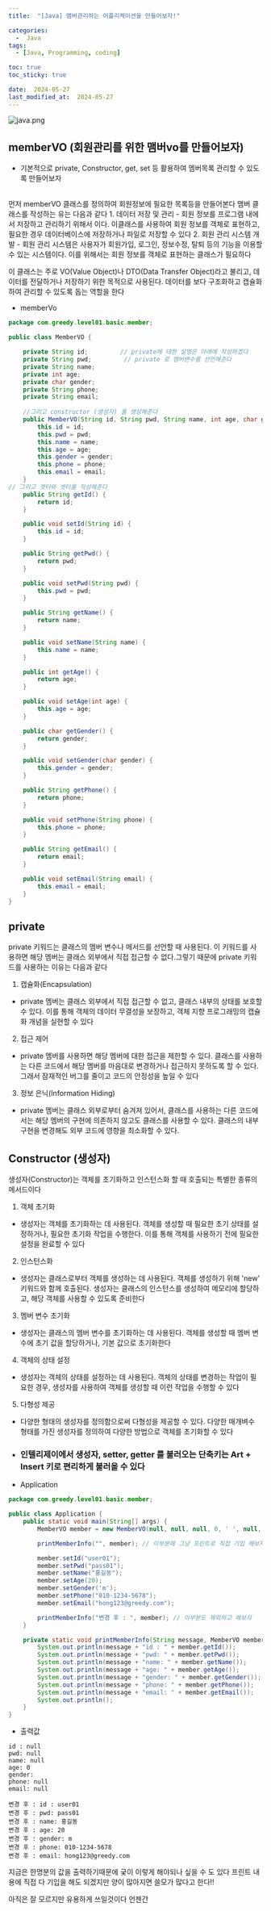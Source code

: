 ```yaml
---
title:  "[Java] 멤버관리하는 어플리케이션을 만들어보자!" 

categories:
  -  Java
tags:
  - [Java, Programming, coding]

toc: true
toc_sticky: true

date:  2024-05-27
last_modified_at:  2024-05-27
---
```


![java.png](..%2Fassets%2Fimg%2Fjava.png)

## memberVO (회원관리를 위한 맴버vo를 만들어보자) 
- 기본적으로 private, Constructor, get, set 등 활용하여 멤버목록 관리할 수 있도록 만들어보자
<br>
먼저 memberVO 클래스를 정의하여 회원정보에 필요한 목록등을 만들어본다
맴버 클래스를 작성하는 유는 다음과 같다
1. 데이터 저장 및 관리
- 회원 정보를 프로그램 내에서 저장하고 관리하기 위해서 이다. 이클래스를 사용하여 회원 정보를 객체로 표현하고, 필요한 경우 데이터베이스에 저장하거나 파일로 저장할 수 있다
2. 회원 관리 시스템 개발
- 회원 관리 시스템은 사용자가 회원가입, 로그인, 정보수정, 탈퇴 등의 기능을 이용할 수 있는 시스템이다. 이를 위해서는 회원 정보를 객체로 표현하는 클래스가 필요하다

이 클래스는 주로 VO(Value Object)나 DTO(Data Transfer Object)라고 불리고, 데이터를 전달하거나 저장하기 위한 목적으로 사용된다. 데이터를 보다 구조화하고 캡슐화 하여 관리할 수 있도록 돕는 역할을 한다


- memberVo

```java
package com.greedy.level01.basic.member;

public class MemberVO {

    private String id;         // private에 대한 설명은 아래에 작성하겠다
    private String pwd;         // private 로 맴버변수를 선언해준다
    private String name;
    private int age;
    private char gender;
    private String phone;
    private String email;
    
    //그리고 constructor (생성자) 를 생성해준다
    public MemberVO(String id, String pwd, String name, int age, char gender, String phone, String email) {
        this.id = id;
        this.pwd = pwd;
        this.name = name;
        this.age = age;
        this.gender = gender;
        this.phone = phone;
        this.email = email;
    }
// 그리고 겟터와 셋터를 작성해준다 
    public String getId() {
        return id;
    }

    public void setId(String id) {
        this.id = id;
    }

    public String getPwd() {
        return pwd;
    }

    public void setPwd(String pwd) {
        this.pwd = pwd;
    }

    public String getName() {
        return name;
    }

    public void setName(String name) {
        this.name = name;
    }

    public int getAge() {
        return age;
    }

    public void setAge(int age) {
        this.age = age;
    }

    public char getGender() {
        return gender;
    }

    public void setGender(char gender) {
        this.gender = gender;
    }

    public String getPhone() {
        return phone;
    }

    public void setPhone(String phone) {
        this.phone = phone;
    }

    public String getEmail() {
        return email;
    }

    public void setEmail(String email) {
        this.email = email;
    }
}
```

## private

private 키워드는 클래스의 멤버 변수나 메서드를 선언할 때 사용된다. 이 키워드를 사용하면 해당 멤버는 클래스 외부에서 직접 접근할 수 없다.그렇기 때문에 private 키워드를 사용하는 이유는 다음과 같다
1. 캡슐화(Encapsulation)
- private 멤버는 클래스 외부에서 직접 접근할 수 없고, 클래스 내부의 상태를 보호할 수 있다. 이를 통해 객체의 데이터 무결성을 보장하고, 객체 지향 프로그래밍의 캡슐화 개념을 실현할 수 있다
2. 접근 제어
- private 멤버를 사용하면 해당 멤버에 대한 접근을 제한할 수 있다. 클래스를 사용하는 다른 코드에서 해당 멤버를 마음대로 변경하거나 접근하지 못하도록 할 수 있다. 그래서 잠재적인 버그를 줄이고 코드의 안정성을 높일 수 있다
3. 정보 은닉(Information Hiding)
- private 멤버는 클래스 외부로부터 숨겨져 있어서, 클래스를 사용하는 다른 코드에서는 해당 멤버의 구현에 의존하지 않고도 클래스를 사용할 수 있다. 클래스의 내부 구현을 변경해도 외부 코드에 영향을 최소화할 수 있다.

## Constructor (생성자)

생성자(Constructor)는 객체를 초기화하고 인스턴스화 할 때 호출되는 특별한 종류의 메서드이다

1. 객체 초기화
- 생성자는 객체를 초기화하는 데 사용된다. 객체를 생성할 때 필요한 초기 상태를 설정하거나, 필요한 초기화 작업을 수행한다. 이를 통해 객체를 사용하기 전에 필요한 설정을 완료할 수 있다
2. 인스턴스화
- 생성자는 클래스로부터 객체를 생성하는 데 사용된다. 객체를 생성하기 위해 'new' 키워드와 함께 호출된다. 생성자는 클래스의 인스턴스를 생성하여 메모리에 할당하고, 해당 객체를 사용할 수 있도록 준비한다
3. 멤버 변수 초기화
- 생성자는 클래스의 멤버 변수를 초기화하는 데 사용된다. 객체를 생성할 때 멤버 변수에 초기 값을 할당하거나, 기본 값으로 초기화한다
4. 객체의 상태 설정
- 생성자는 객체의 상태를 설정하는 데 사용된다. 객체의 상태를 변경하는 작업이 필요한 경우, 생성자를 사용하여 객체를 생성할 때 이런 작업을 수행할 수 있다
5. 다형성 제공
- 다양한 형태의 생성자를 정의함으로써 다형성을 제공할 수 있다. 다양한 매개벼수 형태를 가진 생성자를 정의하여 다양한 방법으로 객체를 초기화할 수 있다

- ### 인텔리제이에서 생성자, setter, getter 를 불러오는 단축키는 Art + Insert 키로 편리하게 불러올 수 있다

- Application

```java
package com.greedy.level01.basic.member;

public class Application {
    public static void main(String[] args) {
        MemberVO member = new MemberVO(null, null, null, 0, ' ', null, null);

        printMemberInfo("", member); // 이부분에 그냥 프린트로 직접 기입 해보자

        member.setId("user01");
        member.setPwd("pass01");
        member.setName("홍길동");
        member.setAge(20);
        member.setGender('m');
        member.setPhone("010-1234-5678");
        member.setEmail("hong123@greedy.com");

        printMemberInfo("변경 후 : ", member); // 이부분도 제외하고 해보자
    }

    private static void printMemberInfo(String message, MemberVO member) {
        System.out.println(message + "id : " + member.getId());
        System.out.println(message + "pwd: " + member.getPwd());
        System.out.println(message + "name: " + member.getName());
        System.out.println(message + "age: " + member.getAge());
        System.out.println(message + "gender: " + member.getGender());
        System.out.println(message + "phone: " + member.getPhone());
        System.out.println(message + "email: " + member.getEmail());
        System.out.println();
    }
}
```

- 출력값

```
id : null
pwd: null
name: null
age: 0
gender:  
phone: null
email: null

변경 후 : id : user01
변경 후 : pwd: pass01
변경 후 : name: 홍길동
변경 후 : age: 20
변경 후 : gender: m
변경 후 : phone: 010-1234-5678
변경 후 : email: hong123@greedy.com
```

지금은 한명분의 값을 출력하기때문에 궂이 이렇게 해야되나 싶을 수 도 있다
프린트 내용에 직접 다 기입을 해도 되겠지만 양이 많아지면 쓸모가 많다고 한다!!

아직은 잘 모르지만 유용하게 쓰일것이다 언젠간
